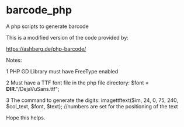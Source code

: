 # barcode_php
A php scripts to generate barcode

This is a modified version of the code provided by:

https://ashberg.de/php-barcode/

Notes:

1 PHP GD Library must have FreeType enabled

2 Must have a TTF font file in the php file directory:
  $font = __DIR__."/DejaVuSans.ttf";

3 The command to generate the digits:
  imagettftext($im, 24, 0, 75, 240, $col_text, $font, $text);
  //numbers are set for the positioning of the text
  
  Hope this helps.
  
  
